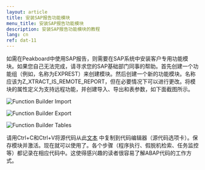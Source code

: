 ```yaml
---
layout: article
title: 安装SAP报告功能模块
menu_title: 安装SAP报告功能模块
description: 安装SAP报告功能模块的教程
lang: cn
ref: dat-11
---
```


如需在Peakboard中使用SAP报告，则需要在SAP系统中安装客户专用功能模块。如果您自己无法完成，请寻求您的SAP基础部门同事的帮助。首先创建一个功能组（例如，名称为EXPREST）来创建模块。然后创建一个新的功能模块。名称应该为Z_XTRACT_IS_REMOTE_REPORT，但在必要情况下可以进行更改。将模块的属性定义为支持远程功能，并创建导入、导出和表参数，如下面截图所示。

![Function Builder Import](/assets/images/data-sources/sap/report-custom-function-01.png)

![Function Builder Export](/assets/images/data-sources/sap/report-custom-function-02.png)

![Function Builder Tables](/assets/images/data-sources/sap/report-custom-function-03.png)

请用Ctrl+C和Ctrl+V将源代码从此[文本](https://peakboard.com/download/dokumente/Z_XTRACT_IS_REMOTE_REPORT.txt) 中复制到代码编辑器（源代码选项卡）。保存模块并激活。现在就可以使用了。各个步骤（程序执行、假脱机检索、任务监控等）都记录在相应代码中。这使得感兴趣的读者很容易了解ABAP代码的工作方式。
